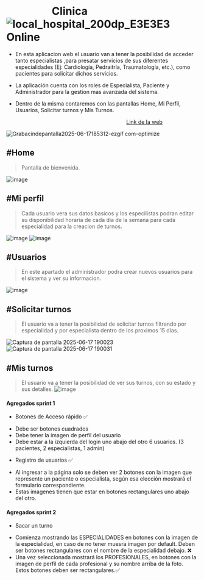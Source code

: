 


# &nbsp; &nbsp;  &nbsp;  &nbsp;  &nbsp;  &nbsp;  &nbsp;  &nbsp;  &nbsp; Clinica  &nbsp; &nbsp;  ![local_hospital_200dp_E3E3E3](https://github.com/user-attachments/assets/b3a4022d-2289-4a3c-8a38-ef7f2a91abee)  &nbsp; &nbsp; Online



- En esta aplicacion web el usuario van a tener la posibilidad de acceder tanto especialistas ,para presatar servicios
 de sus diferentes especialidades (Ej: Cardiología, Pedraitría, Traumatología, etc.), como pacientes para solicitar dichos servicios. <br/> 

- La aplicación cuenta con los roles de Especialista, Paciente y Administrador para la gestion mas avanzada del sistema.  <br/>

- Dentro de la misma contaremos con las pantallas Home, Mi Perfil, Usuarios, Solicitar turnos y Mis Turnos. <br/>

 &nbsp; &nbsp;  &nbsp;  &nbsp;  &nbsp;  &nbsp;  &nbsp;  &nbsp;  &nbsp;  &nbsp; &nbsp;  &nbsp;  &nbsp;  &nbsp;  &nbsp;  &nbsp;  &nbsp;  &nbsp;  &nbsp; &nbsp;  &nbsp;  &nbsp;  &nbsp;  &nbsp;  &nbsp;  &nbsp;  &nbsp; &nbsp; &nbsp;  &nbsp;  &nbsp;  &nbsp;  &nbsp;  &nbsp;  &nbsp;  &nbsp; &nbsp; &nbsp;  &nbsp;  &nbsp; 
 [Link de la web](https://clinicaonline-27fd8.web.app/)


![Grabacindepantalla2025-06-17185312-ezgif com-optimize](https://github.com/user-attachments/assets/c85e6b43-cedb-4682-9828-461d9dbfe3bb)


## #Home
> Pantalla de bienvenida.


![image](https://github.com/user-attachments/assets/512b1dd2-5702-4a94-a33e-2c678a696c58)

## #Mi perfil
> Cada usuario vera sus datos basicos y los especilistas podran editar su disponibilidad horaria de cada dia de la semana para cada especialidad
para la creacion de turnos.


![image](https://github.com/user-attachments/assets/68717ee7-1b64-4906-b2d4-52241380358a)
![image](https://github.com/user-attachments/assets/4018535c-caaa-4183-87f7-e7f62a7423a6)


## #Usuarios
> En este apartado el administrador podra crear nuevos usuarios para el sistema y ver su informacion.


![image](https://github.com/user-attachments/assets/e172e84f-63af-4961-8bc0-905c17ef0a68)

## #Solicitar turnos
> El usuario va a tener la posibilidad de solicitar turnos filtrando por especialidad y por especialista dentro de los proximos 15 días.


![Captura de pantalla 2025-06-17 190023](https://github.com/user-attachments/assets/b533b9d6-d4c0-4c28-856a-0e2ae21b91e6)
![Captura de pantalla 2025-06-17 190031](https://github.com/user-attachments/assets/38104e68-be6f-466d-a956-95e57a582739)


## #Mis turnos
> El usuario va a tener la posibilidad de ver sus turnos, con su estado y sus detalles.
![image](https://github.com/user-attachments/assets/7c18ef44-c3dc-4759-b989-4b2c205d272d)






#### Agregados sprint 1

* Botones de Acceso rápido ✅
 - Debe ser botones cuadrados
 - Debe tener la imagen de perfil del usuario
 - Debe estar a la izquierda del login uno abajo del otro 6 usuarios. (3 pacientes, 2 especialistas, 1 admin)

* Registro de usuarios ✅
 - Al ingresar a la página solo se deben ver 2 botones con la imagen que represente un paciente o especialista, según esa elección mostrará el formulario correspondiente.
 - Estas imagenes tienen que estar en botones rectangulares uno abajo del otro.


#### Agregados sprint 2
* Sacar un turno 
 - Comienza mostrando las ESPECIALIDADES en botones con la imagen de la especialidad, en caso de no tener muesra imagen por default. Deben ser botones rectangulares con el nombre de la especialidad debajo. ❌
 - Una vez seleccionada mostrará los PROFESIONALES, en botones con la imagen de perfil de cada profesional y su nombre arriba de la foto. Estos botones deben ser rectangulares.✅